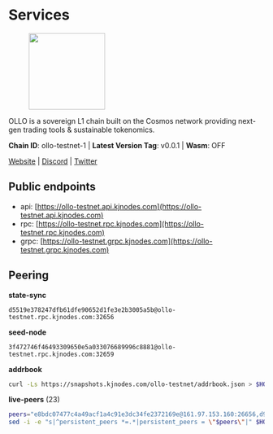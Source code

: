 # Services

<figure><img src="https://raw.githubusercontent.com/kj89/testnet_manuals/main/pingpub/logos/ollo.png" width="150" alt=""><figcaption></figcaption></figure>

OLLO is a sovereign L1 chain built on the Cosmos network providing  next-gen trading tools & sustainable tokenomics.

**Chain ID**: ollo-testnet-1 | **Latest Version Tag**: v0.0.1 | **Wasm**: OFF

[Website](https://www.ollostation.zone) | [Discord](https://discord.com/invite/GxBqZ9mSSm) | [Twitter](https://twitter.com/OLLOStation)


## Public endpoints

* api: [https://ollo-testnet.api.kjnodes.com](https://ollo-testnet.api.kjnodes.com)
* rpc: [https://ollo-testnet.rpc.kjnodes.com](https://ollo-testnet.rpc.kjnodes.com)
* grpc: [https://ollo-testnet.grpc.kjnodes.com](https://ollo-testnet.grpc.kjnodes.com)

## Peering

**state-sync**

```text
d5519e378247dfb61dfe90652d1fe3e2b3005a5b@ollo-testnet.rpc.kjnodes.com:32656
```

**seed-node**

```text
3f472746f46493309650e5a033076689996c8881@ollo-testnet.rpc.kjnodes.com:32659
```

**addrbook**
```bash
curl -Ls https://snapshots.kjnodes.com/ollo-testnet/addrbook.json > $HOME/.ollo/config/addrbook.json
```

**live-peers** (23)
```bash
peers="e8bdc07477c4a49acf1a4c91e3dc34fe2372169e@161.97.153.160:26656,d94c9bf688c921319bf3747e41cc6bafd589ffde@65.21.134.243:26677,34f4de6082a894a3b6addab6c370e62238d43649@65.109.28.55:28656,d5519e378247dfb61dfe90652d1fe3e2b3005a5b@65.109.68.190:32656,2a8f0fada8b8b71b8154cf30ce44aebea1b5fe3d@146.59.116.136:26656,a553ae4af55d127300dd707a46e715b47a82610a@65.21.131.215:26626,7dc63d58dccf6777206d5cdbc1ec1b9ba5221bd5@65.108.97.58:15656,536c816c0d32ceb601fcf047284f65dc68c0513a@65.21.134.202:26626,da8d3ca8e1c147f0037b1c43ad3de7174f5ec1b7@209.145.59.224:26656,42beefd08b5f8580177d1506220db3a548090262@65.108.195.29:26116,ad204b3422acb2e9a364941e540c99203ec22c5c@212.23.222.93:26656,8c4a28db4a9f4a37725d504d6f87fb5e1aee0266@49.12.216.13:46656,43da48176665407ebbe40f809a0ec2c84ab0579e@65.109.24.121:26656,3ea40f63890f10272201edf96d2a49e197e52091@65.108.105.48:18156,5c2a752c9b1952dbed075c56c600c3a79b58c395@195.3.220.135:27006,dba5e8b41c4e369418f83a449966e4eb7ca05cd4@65.109.23.114:18156,f09d8e2ada2d1d66a9cc8213a1d8ca7c6e5a29a6@65.108.79.57:54656,a99fc4e81770ca32d574cac2e8680dccc9b55f74@18.144.61.148:26656,0d642afa8df369a5021609c43bb7765a332a615f@65.109.106.91:17656,1d576b61c0c56a9b6ef6dabf336fd3cf04c017b1@95.217.223.85:15656,517786f9e5e9caf196fed64c2130528e0ef59643@65.109.70.23:18156,cadc2b601a188aedbe4156a6eb5a81e00770bcfc@65.108.219.110:26656,9865c6e15faced6643adc228e3a59744e1b4e277@116.203.29.162:46656"
sed -i -e "s|^persistent_peers *=.*|persistent_peers = \"$peers\"|" $HOME/.ollo/config/config.toml
```
